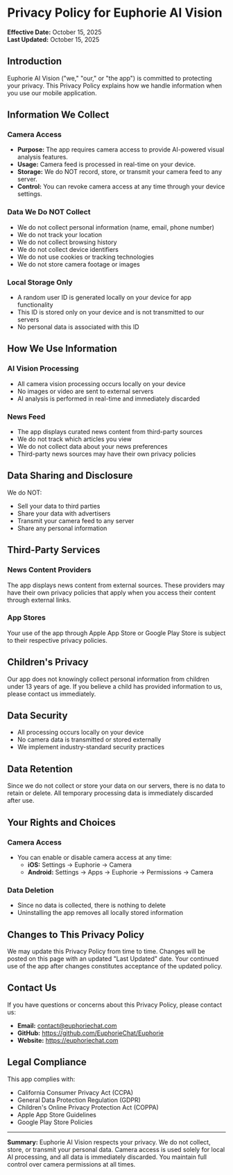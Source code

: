 # Privacy Policy for Euphorie AI Vision

**Effective Date:** October 15, 2025  
**Last Updated:** October 15, 2025

## Introduction

Euphorie AI Vision ("we," "our," or "the app") is committed to protecting your privacy. This Privacy Policy explains how we handle information when you use our mobile application.

## Information We Collect

### Camera Access
- **Purpose:** The app requires camera access to provide AI-powered visual analysis features.
- **Usage:** Camera feed is processed in real-time on your device.
- **Storage:** We do NOT record, store, or transmit your camera feed to any server.
- **Control:** You can revoke camera access at any time through your device settings.

### Data We Do NOT Collect
- We do not collect personal information (name, email, phone number)
- We do not track your location
- We do not collect browsing history
- We do not collect device identifiers
- We do not use cookies or tracking technologies
- We do not store camera footage or images

### Local Storage Only
- A random user ID is generated locally on your device for app functionality
- This ID is stored only on your device and is not transmitted to our servers
- No personal data is associated with this ID

## How We Use Information

### AI Vision Processing
- All camera vision processing occurs locally on your device
- No images or video are sent to external servers
- AI analysis is performed in real-time and immediately discarded

### News Feed
- The app displays curated news content from third-party sources
- We do not track which articles you view
- We do not collect data about your news preferences
- Third-party news sources may have their own privacy policies

## Data Sharing and Disclosure

We do NOT:
- Sell your data to third parties
- Share your data with advertisers
- Transmit your camera feed to any server
- Share any personal information

## Third-Party Services

### News Content Providers
The app displays news content from external sources. These providers may have their own privacy policies that apply when you access their content through external links.

### App Stores
Your use of the app through Apple App Store or Google Play Store is subject to their respective privacy policies.

## Children's Privacy

Our app does not knowingly collect personal information from children under 13 years of age. If you believe a child has provided information to us, please contact us immediately.

## Data Security

- All processing occurs locally on your device
- No camera data is transmitted or stored externally
- We implement industry-standard security practices

## Data Retention

Since we do not collect or store your data on our servers, there is no data to retain or delete. All temporary processing data is immediately discarded after use.

## Your Rights and Choices

### Camera Access
- You can enable or disable camera access at any time:
  - **iOS:** Settings → Euphorie → Camera
  - **Android:** Settings → Apps → Euphorie → Permissions → Camera

### Data Deletion
- Since no data is collected, there is nothing to delete
- Uninstalling the app removes all locally stored information

## Changes to This Privacy Policy

We may update this Privacy Policy from time to time. Changes will be posted on this page with an updated "Last Updated" date. Your continued use of the app after changes constitutes acceptance of the updated policy.

## Contact Us

If you have questions or concerns about this Privacy Policy, please contact us:

- **Email:** contact@euphoriechat.com
- **GitHub:** https://github.com/EuphorieChat/Euphorie
- **Website:** https://euphoriechat.com

## Legal Compliance

This app complies with:
- California Consumer Privacy Act (CCPA)
- General Data Protection Regulation (GDPR)
- Children's Online Privacy Protection Act (COPPA)
- Apple App Store Guidelines
- Google Play Store Policies

---

**Summary:**
Euphorie AI Vision respects your privacy. We do not collect, store, or transmit your personal data. Camera access is used solely for local AI processing, and all data is immediately discarded. You maintain full control over camera permissions at all times.
